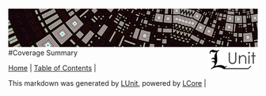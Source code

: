 ![](LUnit/Content/LUnit-banner-small.png "")
[<img style="float: right;" src="LUnit/Content/LUnit-logo-small.png">](README.md)
#Coverage Summary

[Home](README.md) | [Table of Contents](TableOfContents.md) | 


This markdown was generated by [LUnit](https://github.com/CodeSingularity/LUnit), powered by [LCore](https://github.com/CodeSingularity/LCore) | 

